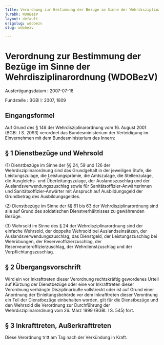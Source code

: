 ```yaml
---
Title: Verordnung zur Bestimmung der Bezüge im Sinne der Wehrdisziplinarordnung
jurabk: WDOBezV
layout: default
origslug: wdobezv
slug: wdobezv

---
```


# Verordnung zur Bestimmung der Bezüge im Sinne der Wehrdisziplinarordnung (WDOBezV)

Ausfertigungsdatum
:   2007-07-18

Fundstelle
:   BGBl I: 2007, 1809

## Eingangsformel

Auf Grund des § 146 der Wehrdisziplinarordnung vom 16. August 2001
(BGBl. I S. 2093) verordnet das Bundesministerium der Verteidigung im
Einvernehmen mit dem Bundesministerium des Innern:

## § 1 Dienstbezüge und Wehrsold

(1) Dienstbezüge im Sinne der §§ 24, 59 und 126 der
Wehrdisziplinarordnung sind das Grundgehalt in der jeweiligen Stufe,
die Leistungszulage, die Leistungsprämie, die Amtszulage, die
Stellenzulage, die Ausgleichs- und Überleitungszulage, der
Auslandszuschlag und der Auslandsverwendungszuschlag sowie für
Sanitätsoffizier-Anwärterinnen und Sanitätsoffizier-Anwärter mit
Anspruch auf Ausbildungsgeld der Grundbetrag des Ausbildungsgeldes.

(2) Dienstbezüge im Sinne der §§ 61 bis 63 der Wehrdisziplinarordnung
sind alle auf Grund des soldatischen Dienstverhältnisses zu
gewährenden Bezüge.

(3) Wehrsold im Sinne des § 24 der Wehrdisziplinarordnung sind der
einfache Wehrsold, der doppelte Wehrsold bei Auslandseinsätzen, der
Auslandsverwendungszuschlag, das Dienstgeld, der Leistungszuschlag bei
Wehrübungen, der Reserveoffizierzuschlag, der
Reserveunteroffizierzuschlag, der Wehrdienstzuschlag und der
Verpflichtungszuschlag.

## § 2 Übergangsvorschrift

Wird ein vor Inkrafttreten dieser Verordnung rechtskräftig gewordenes
Urteil auf Kürzung der Dienstbezüge oder eine vor Inkrafttreten dieser
Verordnung verhängte Disziplinarbuße vollstreckt oder ist auf Grund
einer Anordnung der Einleitungsbehörde vor dem Inkrafttreten dieser
Verordnung ein Teil der Dienstbezüge einbehalten worden, gilt für die
Dienstbezüge und den Wehrsold die Verordnung zur Durchführung der
Wehrdisziplinarordnung vom 26. März 1999 (BGBl. I S. 545) fort.

## § 3 Inkrafttreten, Außerkrafttreten

Diese Verordnung tritt am Tag nach der Verkündung in Kraft.


